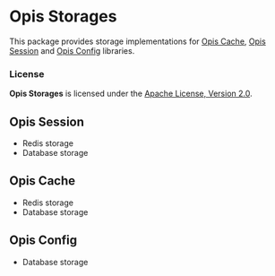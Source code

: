 Opis Storages
=============

This package provides storage implementations for [Opis Cache](https://github.com/opis/cache),
[Opis Session](https://github.com/opis/session) and [Opis Config](https://github.com/opis/config) libraries.

### License

**Opis Storages** is licensed under the [Apache License, Version 2.0](http://www.apache.org/licenses/LICENSE-2.0). 


## Opis Session

* Redis storage
* Database storage

## Opis Cache

* Redis storage
* Database storage

## Opis Config

* Database storage